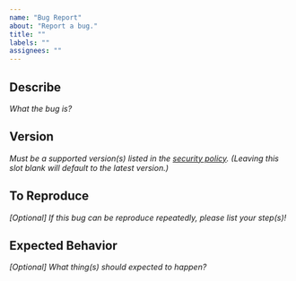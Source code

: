 ```yaml
---
name: "Bug Report"
about: "Report a bug."
title: ""
labels: ""
assignees: ""
---
```

## Describe

*What the bug is?*



## Version

*Must be a supported version(s) listed in the [security policy](https://github.com/hugoalh/GitHubAction.SendToDiscord/security/policy). (Leaving this slot blank will default to the latest version.)*



## To Reproduce

*\[Optional\] If this bug can be reproduce repeatedly, please list your step(s)!*



## Expected Behavior

*\[Optional\] What thing(s) should expected to happen?*



